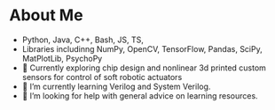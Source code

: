 # About Me
- Python, Java, C++, Bash, JS, TS, 
- Libraries includinng NumPy, OpenCV, TensorFlow, Pandas, SciPy, MatPlotLib, PsychoPy
- 🔭 Currently exploring chip design and nonlinear 3d printed custom sensors for control of soft robotic actuators
- 🌱 I’m currently learning Verilog and System Verilog.
- 🤔 I’m looking for help with general advice on learning resources.


